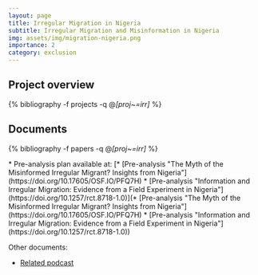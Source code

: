```yaml
---
layout: page
title: Irregular Migration in Nigeria
subtitle: Irregular Migration and Misinformation in Nigeria
img: assets/img/migration-nigeria.png
importance: 2
category: exclusion 
---
```


## Project overview

<div class="publications">

  {% bibliography -f projects -q @*[proj~=irr]* %}

</div>

## Documents

<div class="publications">

  {% bibliography -f papers -q @*[proj~=irr]* %}

</div>
* Pre-analysis plan available at: [* [Pre-analysis "The Myth of the Misinformed Irregular Migrant? Insights from Nigeria"](https://doi.org/10.17605/OSF.IO/PFQ7H)
* [Pre-analysis "Information and Irregular Migration: Evidence from a Field Experiment in Nigeria"](https://doi.org/10.1257/rct.8718-1.0)](* [Pre-analysis "The Myth of the Misinformed Irregular Migrant? Insights from Nigeria"](https://doi.org/10.17605/OSF.IO/PFQ7H)
* [Pre-analysis "Information and Irregular Migration: Evidence from a Field Experiment in Nigeria"](https://doi.org/10.1257/rct.8718-1.0)) 


Other documents: 
* [Related podcast](https://egap.org/resource/priority-theme-seminar-series-misinformation-and-irregular-migration-in-nigeria/) 
